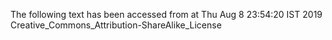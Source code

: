 The following text has been accessed from at Thu Aug 8 23:54:20 IST 2019
Creative_Commons_Attribution-ShareAlike_License
